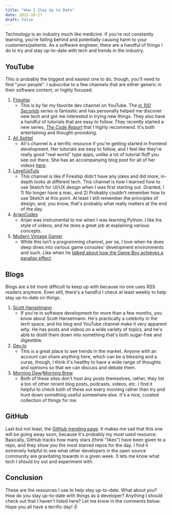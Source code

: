 ```yaml
---
title: "How I Stay Up to Date"
date: 2022-10-27
draft: false
---
```


Technology is an industry much like medicine. If you're not constantly learning, you're falling behind and potentially causing harm to your customers/patients. As a software engineer, there are a handful of things I do to try and stay up-to-date with tech and trends in the industry.

## YouTube

This is probably the biggest and easiest one to do, though, you'll need to find "your people". I subscribe to a few channels that are either generic in their software content, or highly focused.

1. [Fireship](https://www.youtube.com/c/Fireship)
   - This is by far my favorite dev channel on YouTube. The [_in 100 Seconds_](https://www.youtube.com/playlist?list=PL0vfts4VzfNiI1BsIK5u7LpPaIDKMJIDN) series is fantastic and has personally helped me discover new tech and got me interested in trying new things. They also have a handful of tutorials that are easy to follow. They recently started a new series, [_The Code Report_](https://www.youtube.com/playlist?list=PL0vfts4VzfNjnYhJMfTulea5McZbQLM7G) that I highly recommend. It's both entertaining and thought-provoking.
2. [Ali Spittel](https://www.youtube.com/c/AliSpittelDev)
   - Ali's channel is a terrific resource if you're getting started in frontend development. Her tutorials are easy to follow, and I feel like they're really good "real world" type apps, unlike a lot of tutorial fluff you see out there. She has an accompanying blog post for all of her videos [here](https://welearncode.com/).
3. [LevelUpTuts](https://www.youtube.com/c/LevelUpTuts)
   - This channel is like if Fireship didn't have any jokes and did more, in-depth looks at different tech. This channel is how I learned how to use Sketch for UI/UX design when I was first starting out. Granted, I 1) No longer have a mac, and 2) Probably couldn't remember how to use Sketch at this point. At least I still remember the principles of design, and, you know, that's probably what really matters at the end of the day.
4. [ArjanCodes](https://www.youtube.com/c/ArjanCodes)
   - Arjan was instrumental to me when I was learning Python. I like his style of videos, and he does a great job at explaining various concepts.
5. [Modern Vintage Gamer](https://www.youtube.com/c/ModernVintageGamer)
   - While this isn't a programming channel, per se, I love when he does deep dives into various game consoles' development environments and such. Like when he [talked about how the Game Boy achieves a parallax effect](https://www.youtube.com/watch?v=zQE1K074v3s).

## Blogs

Blogs are a bit more difficult to keep up with because no one uses RSS readers anymore. Even still, there's a handful I check at least weekly to help stay up-to-date on things.

1. [Scott Hanselmann](https://www.hanselman.com/blog/)
   - If you're in software development for more than a few months, you know about Scott Hanselmann. He's practically a celebrity in the tech space, and his blog and YouTube channel make it very apparent _why_. He has posts and videos on a wide variety of topics, and he's able to distill them down into something that's both sugar-free and digestible.
2. [Dev.to](https://dev.to/)
   - This is a great place to see trends in the market. Anyone with an account can share anything here, which can be a blessing and a curse, though, I think it's healthy to have a wide range of thoughts and opinions so that we can discuss and debate them.
3. [Morning Dew](https://www.alvinashcraft.com/)/[Morning Brew](https://blog.cwa.me.uk/)
   - Both of these sites don't host any posts themselves, rather, they list a ton of other recent blog posts, podcasts, videos, etc. I find it helpful to check both of these out every morning rather than try and hunt down something useful somewhere else. It's a nice, curated collection of things for me.

## GitHub

Last but not least, the [GitHub trending page](https://github.com/trending). It makes me sad that this one will be going away soon, because it's probably my most used resource. Basically, GitHub tracks how many stars (think "likes") have been given to a repo, and they show you the most starred repos for the day. I find it extremely helpful to see what other developers in the open source community are gravitating towards in a given week. It lets me know what tech I should try out and experiment with.

## Conclusion

These are the resources I use to help stay up-to-date. What about you? How do you stay up-to-date with things as a developer? Anything I should check out that I haven't listed here? Let me know in the comments below. Hope you all have a terrific day! ✌